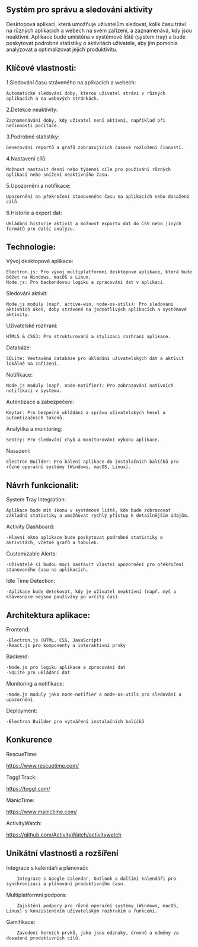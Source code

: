 Systém pro správu a sledování aktivity 
-
Desktopová aplikaci, která umožňuje uživatelům sledovat, kolik času tráví na různých aplikacích a webech na svém zařízení, a zaznamenává, kdy jsou neaktivní. Aplikace bude umístěna v systémové liště (system tray) a bude poskytovat podrobné statistiky o aktivitách uživatele, aby jim pomohla analyzovat a optimalizovat jejich produktivitu.

Klíčové vlastnosti:
-
1.Sledování času stráveného na aplikacích a webech:

    Automatické sledování doby, kterou uživatel stráví v různých aplikacích a na webových stránkách.

  
2.Detekce neaktivity:

    Zaznamenávání doby, kdy uživatel není aktivní, například při nečinnosti počítače.

  
3.Podrobné statistiky:

    Generování reportů a grafů zobrazujících časové rozložení činností.

  
4.Nastavení cílů:

    Možnost nastavit denní nebo týdenní cíle pro používání různých aplikací nebo snížení neaktivního času.

  
5.Upozornění a notifikace:

    Upozornění na překročení stanoveného času na aplikacích nebo dosažení cílů.

  
6.Historie a export dat:

    Ukládání historie aktivit a možnost exportu dat do CSV nebo jiných formátů pro další analýzu.


Technologie:
-
  Vývoj desktopové aplikace:
  
    Electron.js: Pro vývoj multiplatformní desktopové aplikace, která bude běžet na Windows, macOS a Linux.
    Node.js: Pro backendovou logiku a zpracování dat v aplikaci.
    
  Sledování aktivit:
  
    Node.js moduly (např. active-win, node-os-utils): Pro sledování aktivních oken, doby strávené na jednotlivých aplikacích a systémové aktivity.

  Uživatelské rozhraní:
  
    HTML5 & CSS3: Pro strukturování a stylizaci rozhraní aplikace.
  
  Databáze:
  
    SQLite: Vestavěná databáze pro ukládání uživatelských dat a aktivit lokálně na zařízení.

  Notifikace:
  
    Node.js moduly (např. node-notifier): Pro zobrazování nativních notifikací v systému.

  Autentizace a zabezpečení:
   
    Keytar: Pro bezpečné ukládání a správu uživatelských hesel a autentizačních tokenů.
  
  Analytika a monitoring:
  
    Sentry: Pro sledování chyb a monitorování výkonu aplikace.

  Nasazení:
  
    Electron Builder: Pro balení aplikace do instalačních balíčků pro různé operační systémy (Windows, macOS, Linux).


Návrh funkcionalit:
-
  System Tray Integration:
  
    Aplikace bude mít ikonu v systémové liště, kde bude zobrazovat základní statistiky a umožňovat rychlý přístup k detailnějším údajům.
    
  Activity Dashboard:
  
    -Hlavní okno aplikace bude poskytovat podrobné statistiky o aktivitách, včetně grafů a tabulek.
    
  Customizable Alerts:
  
    -Uživatelé si budou moci nastavit vlastní upozornění pro překročení stanoveného času na aplikacích.
    
  Idle Time Detection:
  
    -Aplikace bude detekovat, kdy je uživatel neaktivní (např. myš a klávesnice nejsou používány po určitý čas).

Architektura aplikace:
-
  Frontend:
  
    -Electron.js (HTML, CSS, JavaScript)
    -React.js pro komponenty a interaktivní prvky
  
  Backend:
  
    -Node.js pro logiku aplikace a zpracování dat
    -SQLite pro ukládání dat
  
  Monitoring a notifikace:
  
    -Node.js moduly jako node-notifier a node-os-utils pro sledování a upozornění

  Deployment:
  
    -Electron Builder pro vytváření instalačních balíčků

Konkurence
-
RescueTime:

https://www.rescuetime.com/

Toggl Track:

https://toggl.com/

ManicTime:

https://www.manictime.com/

ActivityWatch:

https://github.com/ActivityWatch/activitywatch

Unikátní vlastnosti a rozšíření
-

Integrace s kalendáři a plánovači:

        Integrace s Google Calendar, Outlook a dalšími kalendáři pro synchronizaci a plánování produktivního času.

Multiplatformní podpora:

        Zajištění podpory pro různé operační systémy (Windows, macOS, Linux) s konzistentním uživatelským rozhraním a funkcemi.

Gamifikace:

        Zavedení herních prvků, jako jsou odznaky, úrovně a odměny za dosažení produktivních cílů.
